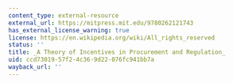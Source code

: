 ```yaml
---
content_type: external-resource
external_url: https://mitpress.mit.edu/9780262121743
has_external_license_warning: true
license: https://en.wikipedia.org/wiki/All_rights_reserved
status: ''
title: _A Theory of Incentives in Procurement and Regulation_
uid: ccd73019-57f2-4c36-9d22-076fc941bb7a
wayback_url: ''
---
```

